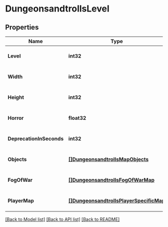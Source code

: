 # DungeonsandtrollsLevel

## Properties
Name | Type | Description | Notes
------------ | ------------- | ------------- | -------------
**Level** | **int32** |  | [optional] [default to null]
**Width** | **int32** |  | [optional] [default to null]
**Height** | **int32** |  | [optional] [default to null]
**Horror** | **float32** |  | [optional] [default to null]
**DeprecationInSeconds** | **int32** |  | [optional] [default to null]
**Objects** | [**[]DungeonsandtrollsMapObjects**](dungeonsandtrollsMapObjects.md) |  | [optional] [default to null]
**FogOfWar** | [**[]DungeonsandtrollsFogOfWarMap**](dungeonsandtrollsFogOfWarMap.md) |  | [optional] [default to null]
**PlayerMap** | [**[]DungeonsandtrollsPlayerSpecificMap**](dungeonsandtrollsPlayerSpecificMap.md) |  | [optional] [default to null]

[[Back to Model list]](../README.md#documentation-for-models) [[Back to API list]](../README.md#documentation-for-api-endpoints) [[Back to README]](../README.md)

